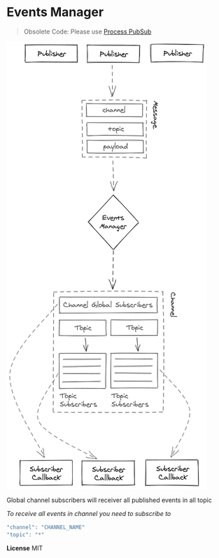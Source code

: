 # **Events Manager**
> Obsolete Code: Please use [Process PubSub](https://github.com/m-elbably/process-pubsub) 

![Events Manager Flow](./img/flow.png "Events Manager Flow")

Global channel subscribers will receiver all published events in all topic

_To receive all events in channel you need to subscribe to_
```js
"channel": "CHANNEL_NAME"
"topic": "*"
```

**License**
MIT
